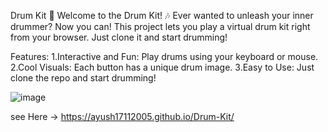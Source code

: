 Drum Kit 🥁
Welcome to the Drum Kit! 🎶 Ever wanted to unleash your inner drummer? Now you can! This project lets you play a virtual drum kit right from your browser. Just clone it and start drumming!

Features:
1.Interactive and Fun: Play drums using your keyboard or mouse.
2.Cool Visuals: Each button has a unique drum image.
3.Easy to Use: Just clone the repo and start drumming!


![image](https://github.com/user-attachments/assets/566c1a80-cc89-4f80-9913-b66481625c0f)

see Here -> https://ayush17112005.github.io/Drum-Kit/
